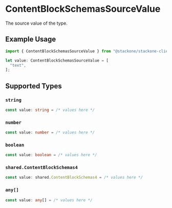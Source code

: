 # ContentBlockSchemasSourceValue

The source value of the type.

## Example Usage

```typescript
import { ContentBlockSchemasSourceValue } from "@stackone/stackone-client-ts/sdk/models/shared";

let value: ContentBlockSchemasSourceValue = [
  "text",
];
```

## Supported Types

### `string`

```typescript
const value: string = /* values here */
```

### `number`

```typescript
const value: number = /* values here */
```

### `boolean`

```typescript
const value: boolean = /* values here */
```

### `shared.ContentBlockSchemas4`

```typescript
const value: shared.ContentBlockSchemas4 = /* values here */
```

### `any[]`

```typescript
const value: any[] = /* values here */
```

